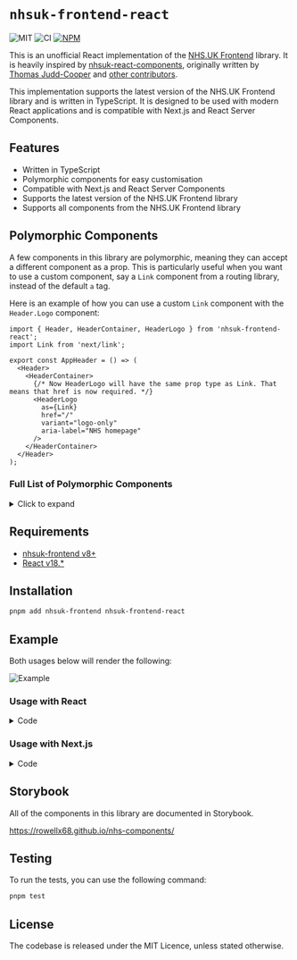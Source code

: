 # `nhsuk-frontend-react`

![MIT](https://img.shields.io/badge/License-MIT-green?style=flat-square)
![CI](https://img.shields.io/github/actions/workflow/status/rowellx68/nhs-components/publish.yml?style=flat-square&label=Build%20and%20Publish)
<a href="https://www.npmjs.com/package/nhsuk-frontend-react">
![NPM](https://img.shields.io/npm/v/nhsuk-frontend-react?style=flat-square&label=Version)
</a>

This is an unofficial React implementation of the [NHS.UK Frontend](https://github.com/nhsuk/nhsuk-frontend) library. It is heavily inspired by [nhsuk-react-components](https://github.com/NHSDigital/nhsuk-react-components), originally written by [Thomas Judd-Cooper](https://github.com/Tomdangov) and [other contributors](https://github.com/NHSDigital/nhsuk-react-components/graphs/contributors).

This implementation supports the latest version of the NHS.UK Frontend library and is written in TypeScript. It is designed to be used with modern React applications and is compatible with Next.js and React Server Components.

## Features

- Written in TypeScript
- Polymorphic components for easy customisation
- Compatible with Next.js and React Server Components
- Supports the latest version of the NHS.UK Frontend library
- Supports all components from the NHS.UK Frontend library

## Polymorphic Components

A few components in this library are polymorphic, meaning they can accept a different component as a prop. This is particularly useful when you want to use a custom component, say a `Link` component from a routing library, instead of the default `a` tag.

Here is an example of how you can use a custom `Link` component with the `Header.Logo` component:

```tsx
import { Header, HeaderContainer, HeaderLogo } from 'nhsuk-frontend-react';
import Link from 'next/link';

export const AppHeader = () => (
  <Header>
    <HeaderContainer>
      {/* Now HeaderLogo will have the same prop type as Link. That means that href is now required. */}
      <HeaderLogo
        as={Link}
        href="/"
        variant="logo-only"
        aria-label="NHS homepage"
      />
    </HeaderContainer>
  </Header>
);
```

### Full List of Polymorphic Components

<details>
<summary>Click to expand</summary>

- `ActionLink`
- `BackLink`
- `Breadcrumb.BackLink`
- `Breadcrumb.ListItem`
- `Button`
- `Card.Image`
- `Card.Link`
- `ContentList.ListItem`
- `DoDontList.Label`
- `ErrorSummary.ListItem`
- `Fieldset.Legend`
- `Figure.Image`
- `Footer.ListItem`
- `Header.Logo`
- `Header.NavItem`
- `Header.TransactionLink`
- `Heading`
- `Link`
- `Pagination.Item`
- `SummaryList.Row.ActionLink`
- `Tabs.Title`
- `VisuallyHidden`
- `WarningCallout.Label`

</details>

## Requirements

- [nhsuk-frontend v8+](https://github.com/nhsuk/nhsuk-frontend)
- [React v18.\*](https://reactjs.org/)

## Installation

```bash
pnpm add nhsuk-frontend nhsuk-frontend-react
```

## Example

Both usages below will render the following:

![Example](./assets/ask-users-for-their-nhs-number--ask-users-for-their-nhs-number.png)

### Usage with React

<details>
<summary>Code</summary>

```tsx
import {
  Input,
  Header,
  Container,
  Main,
  Column,
  Row,
  Button,
} from 'nhsuk-frontend-react';

const Component = () => (
  <>
    <Header>
      <Header.Container>
        <Header.Logo href="/" variant="logo-only" aria-label="NHS homepage" />
      </Header.Container>
      <Header.Nav />
    </Header>
    <Container>
      <Main>
        <Row>
          <Column width="two-thirds">
            <form>
              <Input
                label="What is your NHS number?"
                labelProps={{ variant: 'page-heading', size: 'l' }}
                width="10"
                hint={
                  <>
                    Your NHS number is a 10 digit number that you find on any
                    letter the NHS has sent you. For example,{' '}
                    <span className="nhsuk-u-nowrap">485 777 3456</span>.
                  </>
                }
              />
              <Button>Continue</Button>
            </form>
          </Column>
        </Row>
      </Main>
    </Container>
  </>
);
```

</details>

### Usage with Next.js

<details>
<summary>Code</summary>

```tsx
import {
  Input,
  Header,
  HeaderContainer, // notice how we have to import HeaderContainer separately
  HeaderLogo, // Next.js does not work with nested components yet
  Container,
  Main,
  Column,
  Row,
  Button,
} from 'nhsuk-frontend-react';

const Component = () => (
  <>
    <Header>
      <HeaderContainer>
        <HeaderLogo href="/" variant="logo-only" aria-label="NHS homepage" />
      </HeaderContainer>
    </Header>
    <Container>
      <Main>
        <Row>
          <Column width="two-thirds">
            <form>
              <Input
                label="What is your NHS number?"
                labelProps={{ variant: 'page-heading', size: 'l' }}
                width="10"
                hint={
                  <>
                    Your NHS number is a 10 digit number that you find on any
                    letter the NHS has sent you. For example,{' '}
                    <span className="nhsuk-u-nowrap">485 777 3456</span>.
                  </>
                }
              />
              <Button>Continue</Button>
            </form>
          </Column>
        </Row>
      </Main>
    </Container>
  </>
);
```

</details>

## Storybook

All of the components in this library are documented in Storybook.

https://rowellx68.github.io/nhs-components/

## Testing

To run the tests, you can use the following command:

```bash
pnpm test
```

## License

The codebase is released under the MIT Licence, unless stated otherwise.
